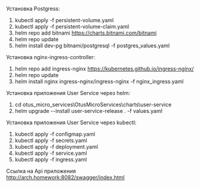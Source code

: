 Установка Postgress:

1. kubectl apply -f persistent-volume.yaml
2. kubectl apply -f persistent-volume-claim.yaml
3. helm repo add bitnami https://charts.bitnami.com/bitnami
4. helm repo update
5. helm install dev-pg bitnami/postgresql -f postgres_values.yaml

Установка nginx-ingress-controller:
1. helm repo add ingress-nginx https://kubernetes.github.io/ingress-nginx/
2. helm repo update
3. helm install nginx ingress-nginx/ingress-nginx -f nginx_ingress.yaml

Установка приложения User Service через helm:
1. cd otus_micro_services\OtusMicroServices\charts\user-service
2. helm upgrade --install user-service-release . -f values.yaml

Установка приложения User Service через kubectl:
1. kubectl apply -f configmap.yaml
2. kubectl apply -f secrets.yaml
3. kubectl apply -f deployment.yaml
4. kubectl apply -f service.yaml
5. kubectl apply -f ingress.yaml

Ссылка на Api приложения http://arch.homework:8082/swagger/index.html
